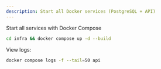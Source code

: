 ```yaml
---
description: Start all Docker services (PostgreSQL + API)
---
```


Start all services with Docker Compose

```bash
cd infra && docker compose up -d --build
```

View logs:
```bash
docker compose logs -f --tail=50 api
```
